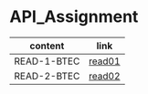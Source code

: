 # API_Assignment

|content | link |
|------------|------------|
|READ-1-BTEC|[read01](https://github.com/hala277/API_Assignment/blob/main/READ-1-BTEC.md)|
|READ-2-BTEC|[read02](https://github.com/hala277/API_Assignment/blob/main/READ-2-BTEC.md)|
